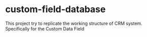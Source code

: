 # custom-field-database
This project try to replicate the working structure of CRM system. Specifically for the Custom Data Field 
